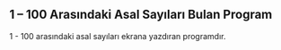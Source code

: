 ## 1 – 100 Arasındaki Asal Sayıları Bulan Program 

1 - 100 arasındaki asal sayıları ekrana yazdıran programdır.